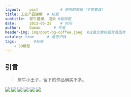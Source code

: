 ```yaml
---
layout:    post          # 使用的布局（不需要改）
title: 工业产品建模  # 标题 
subtitle:  犀牛建模, 渲染 #副标题
date:      2013-05-22    # 时间
author:    Damao      # 作者
header-img: img/post-bg-coffee.jpeg  #这篇文章标题背景图片
catalog: true      # 是否归档
tags:        #标签
    - 3D模型
---
```


## 引言
>犀牛小王子，留下的作品确实不多。

![](http://wx4.sinaimg.cn/mw690/006DJdgGgy1fm1imdj6c3j30m80dmwf8.jpg)
![](http://wx2.sinaimg.cn/mw690/006DJdgGgy1fm1ima94e8j30m80dmjs2.jpg)
![](http://wx3.sinaimg.cn/mw690/006DJdgGgy1fm1imgw0cgj30m80dm74t.jpg)
![](http://wx1.sinaimg.cn/mw690/006DJdgGgy1fm1imn20txj30m80dn3yz.jpg)
![](http://wx4.sinaimg.cn/mw690/006DJdgGgy1fm1imsuv0wj30m80dndgk.jpg)
![](http://ww4.sinaimg.cn/mw690/65cbe747gw1e7r4f4v4nhj21kw148q7x.jpg)
![]()
